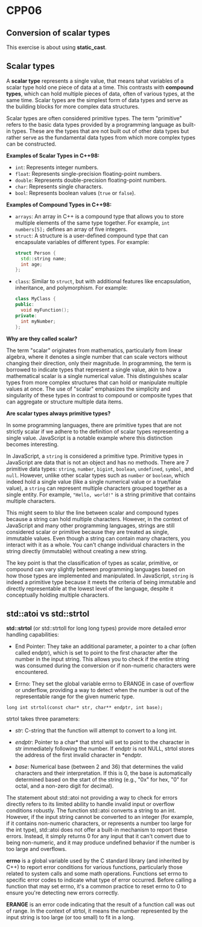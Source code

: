 # CPP06

## Conversion of scalar types

This exercise is about using **static_cast**.

## Scalar types

A **scalar type** represents a single value, that means tahat variables of a scalar type hold one piece of data at a time. This contrasts with **compound types**, which can hold multiple pieces of data, often of various types, at the same time. Scalar types are the simplest form of data types and serve as the building blocks for more complex data structures.

Scalar types are often considered primitive types. The term "primitive" refers to the basic data types provided by a programming language as built-in types. These are the types that are not built out of other data types but rather serve as the fundamental data types from which more complex types can be constructed.

**Examples of Scalar Types in C++98:**

- `int`: Represents integer numbers.
- `float`: Represents single-precision floating-point numbers.
- `double`: Represents double-precision floating-point numbers.
- `char`: Represents single characters.
- `bool`: Represents boolean values (`true` or `false`).

**Examples of Compound Types in C++98:**

- `arrays`: An array in C++ is a compound type that allows you to store multiple elements of the same type together. For example, `int numbers[5];` defines an array of five integers.
- `struct`: A structure is a user-defined compound type that can encapsulate variables of different types. For example:
  ```cpp
  struct Person {
    std::string name;
    int age;
  };
  ```
- `class`: Similar to `struct`, but with additional features like encapsulation, inheritance, and polymorphism. For example:
  ```cpp
  class MyClass {
  public:
    void myFunction();
  private:
    int myNumber;
  };
  ```

**Why are they called scalar?**

The term "scalar" originates from mathematics, particularly from linear algebra, where it denotes a single number that can scale vectors without changing their direction, only their magnitude. In programming, the term is borrowed to indicate types that represent a single value, akin to how a mathematical scalar is a single numerical value. This distinguishes scalar types from more complex structures that can hold or manipulate multiple values at once. The use of "scalar" emphasizes the simplicity and singularity of these types in contrast to compound or composite types that can aggregate or structure multiple data items.

**Are scalar types always primitive types?**

In some programming languages, there are primitive types that are not strictly scalar if we adhere to the definition of scalar types representing a single value. JavaScript is a notable example where this distinction becomes interesting.

In JavaScript, a `string` is considered a primitive type. Primitive types in JavaScript are data that is not an object and has no methods. There are 7 primitive data types: `string`, `number`, `bigint`, `boolean`, `undefined`, `symbol`, and `null`. However, unlike other scalar types such as `number` or `boolean`, which indeed hold a single value (like a single numerical value or a true/false value), a `string` can represent multiple characters grouped together as a single entity. For example, `"Hello, world!"` is a string primitive that contains multiple characters.

This might seem to blur the line between scalar and compound types because a string can hold multiple characters. However, in the context of JavaScript and many other programming languages, strings are still considered scalar or primitive because they are treated as single, immutable values. Even though a string can contain many characters, you interact with it as a whole. You can't change individual characters in the string directly (immutable) without creating a new string.

The key point is that the classification of types as scalar, primitive, or compound can vary slightly between programming languages based on how those types are implemented and manipulated. In JavaScript, `string` is indeed a primitive type because it meets the criteria of being immutable and directly representable at the lowest level of the language, despite it conceptually holding multiple characters.

## std::atoi vs std::strtol

**std::strtol** (or std::strtoll for long long types) provide more detailed error handling
capabilities:

- End Pointer: They take an additional parameter, a pointer to a char (often called endptr), which is set to point to the first character after the number in the input string. This allows you to check if the entire string was consumed during the conversion or if non-numeric characters were encountered.

- Errno: They set the global variable errno to ERANGE in case of overflow or underflow, providing a way to detect when the number is out of the representable range for the given numeric type.

`long int strtol(const char* str, char** endptr, int base);`

strtol takes three parameters:

- _str_: C-string that the function will attempt to convert to a long int.

- _endptr_: Pointer to a char* that strtol will set to point to the character in str immediately following the number. If endptr is not NULL, strtol stores the address of the first invalid character in *endptr.
- _base_: Numerical base (between 2 and 36) that determines the valid characters and their interpretation. If this is 0, the base is automatically determined based on the start of the string (e.g., "0x" for hex, "0" for octal, and a non-zero digit for decimal).

The statement about std::atoi not providing a way to check for errors directly refers to its limited ability to handle invalid input or overflow conditions robustly. The function std::atoi converts a string to an int. However, if the input string cannot be converted to an integer (for example, if it contains non-numeric characters, or represents a number too
large for the int type), std::atoi does not offer a built-in mechanism to report these errors. Instead, it simply returns 0 for any input that it can't convert due to being non-numeric, and it may produce undefined behavior if the
number is too large and overflows.

**errno** is a global variable used by the C standard library (and inherited by C++) to report error conditions for various functions, particularly those related to system calls and some math operations. Functions set errno to specific error codes to indicate what type of error occurred. Before calling a function that may set errno, it's a common practice to reset errno to 0 to ensure you're detecting new errors correctly.

**ERANGE** is an error code indicating that the result of a function call was out of range. In the context of strtol, it means the number represented by the input string is too large (or too small) to fit in a long.
